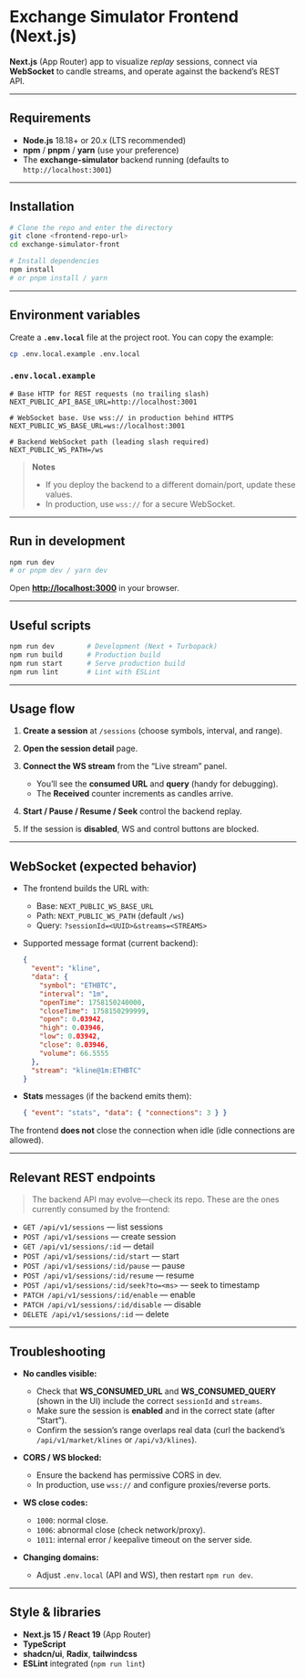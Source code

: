 # Exchange Simulator Frontend (Next.js)

**Next.js** (App Router) app to visualize *replay* sessions, connect via **WebSocket** to candle streams, and operate against the backend’s REST API.

---

## Requirements

* **Node.js** 18.18+ or 20.x (LTS recommended)
* **npm** / **pnpm** / **yarn** (use your preference)
* The **exchange-simulator** backend running (defaults to `http://localhost:3001`)

---

## Installation

```bash
# Clone the repo and enter the directory
git clone <frontend-repo-url>
cd exchange-simulator-front

# Install dependencies
npm install
# or pnpm install / yarn
```

---

## Environment variables

Create a **`.env.local`** file at the project root. You can copy the example:

```bash
cp .env.local.example .env.local
```

### `.env.local.example`

```dotenv
# Base HTTP for REST requests (no trailing slash)
NEXT_PUBLIC_API_BASE_URL=http://localhost:3001

# WebSocket base. Use wss:// in production behind HTTPS
NEXT_PUBLIC_WS_BASE_URL=ws://localhost:3001

# Backend WebSocket path (leading slash required)
NEXT_PUBLIC_WS_PATH=/ws
```

> **Notes**
>
> * If you deploy the backend to a different domain/port, update these values.
> * In production, use `wss://` for a secure WebSocket.

---

## Run in development

```bash
npm run dev
# or pnpm dev / yarn dev
```

Open **[http://localhost:3000](http://localhost:3000)** in your browser.

---

## Useful scripts

```bash
npm run dev        # Development (Next + Turbopack)
npm run build      # Production build
npm run start      # Serve production build
npm run lint       # Lint with ESLint
```

---

## Usage flow

1. **Create a session** at `/sessions` (choose symbols, interval, and range).
2. **Open the session detail** page.
3. **Connect the WS stream** from the “Live stream” panel.

   * You’ll see the **consumed URL** and **query** (handy for debugging).
   * The **Received** counter increments as candles arrive.
4. **Start / Pause / Resume / Seek** control the backend replay.
5. If the session is **disabled**, WS and control buttons are blocked.

---

## WebSocket (expected behavior)

* The frontend builds the URL with:

  * Base: `NEXT_PUBLIC_WS_BASE_URL`
  * Path: `NEXT_PUBLIC_WS_PATH` (default `/ws`)
  * Query: `?sessionId=<UUID>&streams=<STREAMS>`

* Supported message format (current backend):

  ```json
  {
    "event": "kline",
    "data": {
      "symbol": "ETHBTC",
      "interval": "1m",
      "openTime": 1758150240000,
      "closeTime": 1758150299999,
      "open": 0.03942,
      "high": 0.03946,
      "low": 0.03942,
      "close": 0.03946,
      "volume": 66.5555
    },
    "stream": "kline@1m:ETHBTC"
  }
  ```

* **Stats** messages (if the backend emits them):

  ```json
  { "event": "stats", "data": { "connections": 3 } }
  ```

The frontend **does not** close the connection when idle (idle connections are allowed).

---

## Relevant REST endpoints

> The backend API may evolve—check its repo. These are the ones currently consumed by the frontend:

* `GET /api/v1/sessions` — list sessions
* `POST /api/v1/sessions` — create session
* `GET /api/v1/sessions/:id` — detail
* `POST /api/v1/sessions/:id/start` — start
* `POST /api/v1/sessions/:id/pause` — pause
* `POST /api/v1/sessions/:id/resume` — resume
* `POST /api/v1/sessions/:id/seek?to=<ms>` — seek to timestamp
* `PATCH /api/v1/sessions/:id/enable` — enable
* `PATCH /api/v1/sessions/:id/disable` — disable
* `DELETE /api/v1/sessions/:id` — delete

---

## Troubleshooting

* **No candles visible:**

  * Check that **WS_CONSUMED_URL** and **WS_CONSUMED_QUERY** (shown in the UI) include the correct `sessionId` and `streams`.
  * Make sure the session is **enabled** and in the correct state (after “Start”).
  * Confirm the session’s range overlaps real data (curl the backend’s `/api/v1/market/klines` or `/api/v3/klines`).

* **CORS / WS blocked:**

  * Ensure the backend has permissive CORS in dev.
  * In production, use `wss://` and configure proxies/reverse ports.

* **WS close codes:**

  * `1000`: normal close.
  * `1006`: abnormal close (check network/proxy).
  * `1011`: internal error / keepalive timeout on the server side.

* **Changing domains:**

  * Adjust `.env.local` (API and WS), then restart `npm run dev`.

---

## Style & libraries

* **Next.js 15 / React 19** (App Router)
* **TypeScript**
* **shadcn/ui**, **Radix**, **tailwindcss**
* **ESLint** integrated (`npm run lint`)


